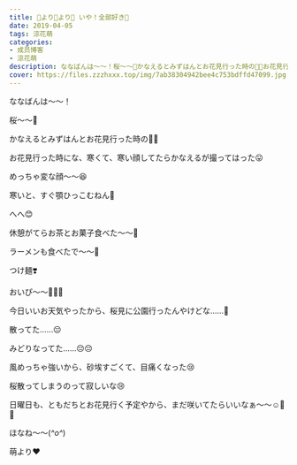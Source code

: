 ```yaml
---
title: 🌸より🍡より🍜 いや！全部好き💓
date: 2019-04-05
tags: 涼花萌
categories: 
- 成员博客
- 涼花萌
description: ななばんは〜〜！桜〜〜🌸かなえるとみずはんとお花見行った時の🌸🌸お花見行った時にな、寒くて、寒い顔してたらかなえるが撮ってはった😛...
cover: https://files.zzzhxxx.top/img/7ab38304942bee4c753bdffd47099.jpg 
---
```






ななばんは〜〜！






桜〜〜🌸







かなえるとみずはんとお花見行った時の🌸🌸








お花見行った時にな、寒くて、寒い顔してたらかなえるが撮ってはった😛






めっちゃ変な顔〜〜😆


寒いと、すぐ顎ひっこむねん🙈


へへ😊










休憩がてらお茶とお菓子食べた〜〜🍡










ラーメンも食べたで〜〜🍜




つけ麺❣️



おいぴ〜〜🍜💓🐥












今日いいお天気やったから、桜見に公園行ったんやけどな……🌸








散ってた……😔




みどりなってた……😔😔







風めっちゃ強いから、砂埃すごくて、目痛くなった😢







桜散ってしまうのって寂しいな😢









日曜日も、ともだちとお花見行く予定やから、まだ咲いてたらいいなぁ〜〜☺️🌸🌸







ほなね〜〜(*^o^*)



萌より❤︎


